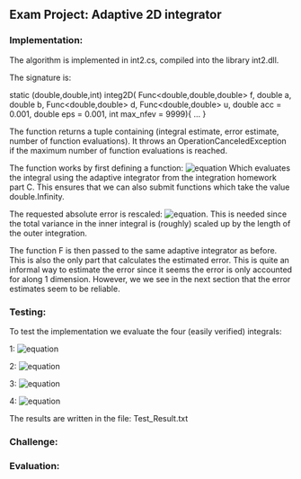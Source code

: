 ## Exam Project: Adaptive 2D integrator

### Implementation:

The algorithm is implemented in int2.cs, compiled into the library int2.dll.

The signature is:

static (double,double,int) integ2D(
			Func<double,double,double> f,
			double a, double b,
			Func<double,double> d,
			Func<double,double> u,
			double acc = 0.001,
			double eps = 0.001,
			int max_nfev = 9999){ ... }

The function returns a tuple containing (integral estimate, error estimate, number of function evaluations).
It throws an OperationCanceledException if the maximum number of function evaluations is reached.

The function works by first defining a function:
![equation](https://latex.codecogs.com/svg.image?&space;F(x)=\int_{d(x)}^{u(x)}f(x,y)dy)
Which evaluates the integral using the adaptive integrator from the integration homework part C.
This ensures that we can also submit functions which take the value double.Infinity.

The requested absolute error is rescaled: ![equation](https://latex.codecogs.com/svg.image?\delta\to\delta/\sqrt{b-a}).
This is needed since the total variance in the inner integral is (roughly) scaled up by the length of the outer integration.

The function F is then passed to the same adaptive integrator as before. This is also the only part that calculates the estimated error. This is quite an informal way to estimate the error since it seems the error is only accounted for along 1 dimension. However, we we see in the next section that the error estimates seem to be reliable.

### Testing:

To test the implementation we evaluate the four (easily verified) integrals:

1:
![equation](https://latex.codecogs.com/svg.image?\int_{-1}^{1}\int_{-\sqrt{1-x^2}}^{\sqrt{1-x^2}}\sqrt{1-x^2-y^2}dy&space;dx=\frac{2\pi}{3})

2:
![equation](https://latex.codecogs.com/svg.image?\int_{1}^{3}\int_{0}^{\frac{\pi}{x}}\sin(xy)dydx=2\ln3&space;)

3:
![equation](https://latex.codecogs.com/svg.image?\int_{-\infty}^{\infty}\int_{1}^{\frac{1}{x^2}}\frac{e^{-x^2}}{y^2}dydx=\sqrt{\pi})

4:
![equation](https://latex.codecogs.com/svg.image?\int_{-\infty}^{\infty}\int_{-\infty}^{\infty}e^{-(x^2&plus;y^2)}dydx=\pi)

The results are written in the file: Test\_Result.txt

### Challenge:

### Evaluation:

